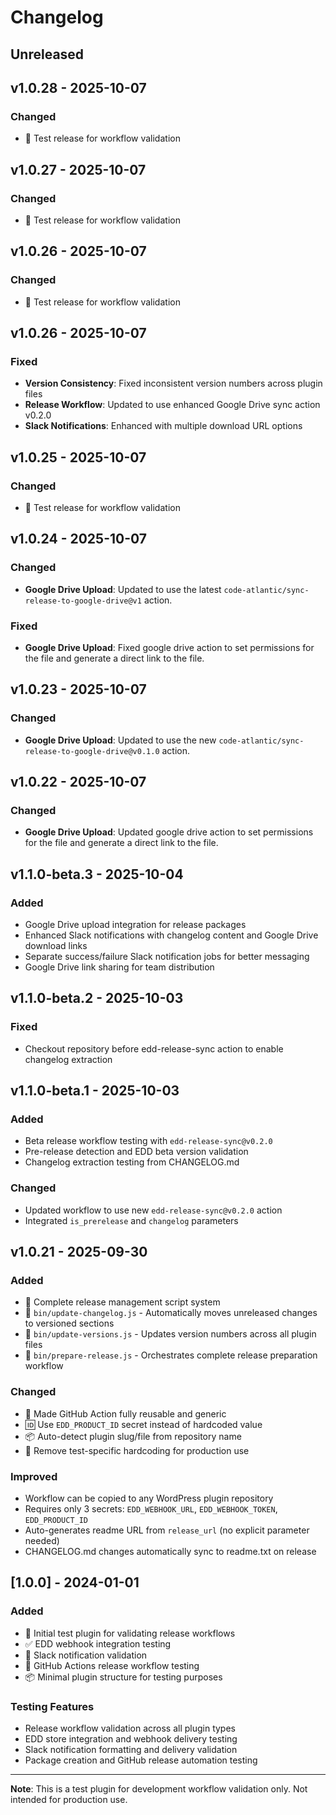 # Changelog

## Unreleased

## v1.0.28 - 2025-10-07

### Changed
- 🧪 Test release for workflow validation


## v1.0.27 - 2025-10-07

### Changed
- 🧪 Test release for workflow validation


## v1.0.26 - 2025-10-07

### Changed
- 🧪 Test release for workflow validation


## v1.0.26 - 2025-10-07

### Fixed
- **Version Consistency**: Fixed inconsistent version numbers across plugin files
- **Release Workflow**: Updated to use enhanced Google Drive sync action v0.2.0
- **Slack Notifications**: Enhanced with multiple download URL options

## v1.0.25 - 2025-10-07

### Changed
- 🧪 Test release for workflow validation


## v1.0.24 - 2025-10-07

### Changed
- **Google Drive Upload**: Updated to use the latest `code-atlantic/sync-release-to-google-drive@v1` action.

### Fixed
- **Google Drive Upload**: Fixed google drive action to set permissions for the file and generate a direct link to the file.


## v1.0.23 - 2025-10-07

### Changed
- **Google Drive Upload**: Updated to use the new `code-atlantic/sync-release-to-google-drive@v0.1.0` action.


## v1.0.22 - 2025-10-07

### Changed
- **Google Drive Upload**: Updated google drive action to set permissions for the file and generate a direct link to the file.


## v1.1.0-beta.3 - 2025-10-04

### Added
- Google Drive upload integration for release packages
- Enhanced Slack notifications with changelog content and Google Drive download links
- Separate success/failure Slack notification jobs for better messaging
- Google Drive link sharing for team distribution

## v1.1.0-beta.2 - 2025-10-03

### Fixed
- Checkout repository before edd-release-sync action to enable changelog extraction


## v1.1.0-beta.1 - 2025-10-03

### Added
- Beta release workflow testing with `edd-release-sync@v0.2.0`
- Pre-release detection and EDD beta version validation
- Changelog extraction testing from CHANGELOG.md

### Changed
- Updated workflow to use new `edd-release-sync@v0.2.0` action
- Integrated `is_prerelease` and `changelog` parameters

## v1.0.21 - 2025-09-30

### Added
- 📝 Complete release management script system
- 🔧 `bin/update-changelog.js` - Automatically moves unreleased changes to versioned sections
- 🔢 `bin/update-versions.js` - Updates version numbers across all plugin files
- 🚀 `bin/prepare-release.js` - Orchestrates complete release preparation workflow

### Changed
- 🔄 Made GitHub Action fully reusable and generic
- 🆔 Use `EDD_PRODUCT_ID` secret instead of hardcoded value
- 📦 Auto-detect plugin slug/file from repository name
- 🧪 Remove test-specific hardcoding for production use

### Improved
- Workflow can be copied to any WordPress plugin repository
- Requires only 3 secrets: `EDD_WEBHOOK_URL`, `EDD_WEBHOOK_TOKEN`, `EDD_PRODUCT_ID`
- Auto-generates readme URL from `release_url` (no explicit parameter needed)
- CHANGELOG.md changes automatically sync to readme.txt on release


## [1.0.0] - 2024-01-01

### Added
- 🧪 Initial test plugin for validating release workflows
- ✅ EDD webhook integration testing
- 📢 Slack notification validation
- 🚀 GitHub Actions release workflow testing
- 📦 Minimal plugin structure for testing purposes

### Testing Features
- Release workflow validation across all plugin types
- EDD store integration and webhook delivery testing
- Slack notification formatting and delivery validation
- Package creation and GitHub release automation testing

---

**Note**: This is a test plugin for development workflow validation only. Not intended for production use.